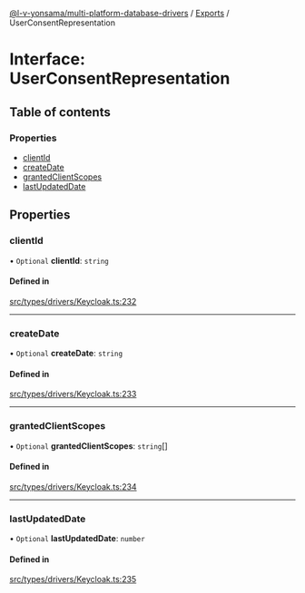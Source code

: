 [@l-v-yonsama/multi-platform-database-drivers](../README.md) / [Exports](../modules.md) / UserConsentRepresentation

# Interface: UserConsentRepresentation

## Table of contents

### Properties

- [clientId](UserConsentRepresentation.md#clientid)
- [createDate](UserConsentRepresentation.md#createdate)
- [grantedClientScopes](UserConsentRepresentation.md#grantedclientscopes)
- [lastUpdatedDate](UserConsentRepresentation.md#lastupdateddate)

## Properties

### clientId

• `Optional` **clientId**: `string`

#### Defined in

[src/types/drivers/Keycloak.ts:232](https://github.com/l-v-yonsama/db-drivers/blob/6a1707e/src/types/drivers/Keycloak.ts#L232)

___

### createDate

• `Optional` **createDate**: `string`

#### Defined in

[src/types/drivers/Keycloak.ts:233](https://github.com/l-v-yonsama/db-drivers/blob/6a1707e/src/types/drivers/Keycloak.ts#L233)

___

### grantedClientScopes

• `Optional` **grantedClientScopes**: `string`[]

#### Defined in

[src/types/drivers/Keycloak.ts:234](https://github.com/l-v-yonsama/db-drivers/blob/6a1707e/src/types/drivers/Keycloak.ts#L234)

___

### lastUpdatedDate

• `Optional` **lastUpdatedDate**: `number`

#### Defined in

[src/types/drivers/Keycloak.ts:235](https://github.com/l-v-yonsama/db-drivers/blob/6a1707e/src/types/drivers/Keycloak.ts#L235)
